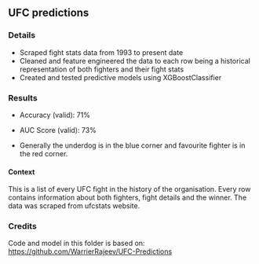 ## UFC predictions

### Details

- Scraped fight stats data from 1993 to present date
- Cleaned and feature engineered the data to each row being a historical representation of both fighters and their fight stats
- Created and tested predictive models using XGBoostClassifier

### Results

- Accuracy (valid): 71%
- AUC Score (valid): 73%

- Generally the underdog is in the blue corner and favourite fighter is in the red corner.

#### Context

This is a list of every UFC fight in the history of the organisation.
Every row contains information about both fighters, fight details and the winner.
The data was scraped from ufcstats website.

### Credits

Code and model in this folder is based on:
https://github.com/WarrierRajeev/UFC-Predictions
